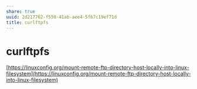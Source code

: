 ```yaml
---
share: true
uuid: 2d217762-f550-41ab-aee4-5f67c19ef71d
title: curlftpfs
---
```

# curlftpfs
[https://linuxconfig.org/mount-remote-ftp-directory-host-locally-into-linux-filesystem](https://linuxconfig.org/mount-remote-ftp-directory-host-locally-into-linux-filesystem)